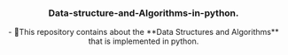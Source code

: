 <h3 align="center">Data-structure-and-Algorithms-in-python.</h3> 
<div align='center'>
  - 🌱This repository contains about the **Data Structures and Algorithms** that is implemented in python.
</div>

